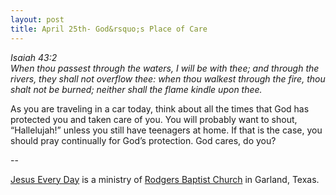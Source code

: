 ```yaml
---
layout: post
title: April 25th- God&rsquo;s Place of Care
---
```


_Isaiah 43:2  
When thou passest through the waters, I will be with thee; and
through the rivers, they shall not overflow thee: when thou walkest
through the fire, thou shalt not be burned; neither shall the flame
kindle upon thee._

As you are traveling in a car today, think about all the times that
God has protected you and taken care of you. You will probably want to
shout, &ldquo;Hallelujah!&rdquo; unless you still have teenagers at
home. If that is the case, you should pray continually for
God&rsquo;s protection. God cares, do you?

 --

<a href=http://jesuseveryday.net>Jesus Every Day</a> is a ministry of <a href=http://rodgersbaptist.net>Rodgers Baptist Church</a> in Garland, Texas.
